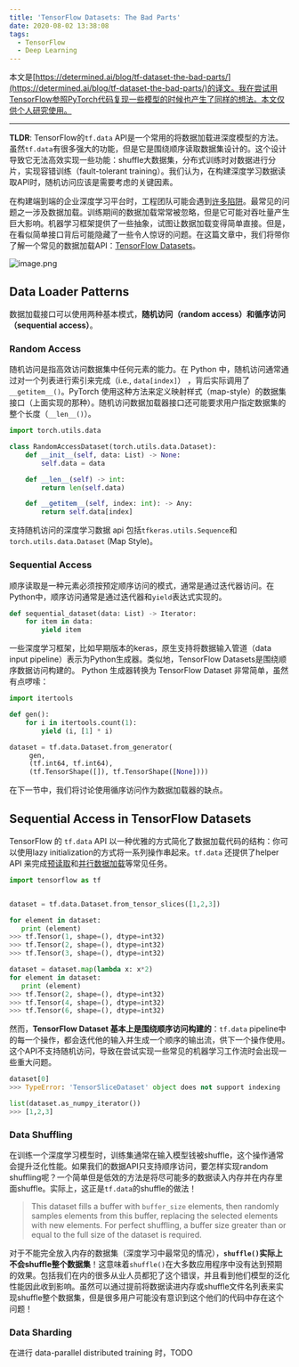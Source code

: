 ```yaml
---
title: 'TensorFlow Datasets: The Bad Parts'
date: 2020-08-02 13:38:08
tags:
  - TensorFlow
  - Deep Learning
---
```


本文是[https://determined.ai/blog/tf-dataset-the-bad-parts/](https://determined.ai/blog/tf-dataset-the-bad-parts/)的译文。我在尝试用TensorFlow参照PyTorch代码复现一些模型的时候也产生了同样的想法。本文仅供个人研究使用。

***

**TLDR**: TensorFlow的`tf.data` API是一个常用的将数据加载进深度模型的方法。虽然`tf.data`有很多强大的功能，但是它是围绕顺序读取数据集设计的。这个设计导致它无法高效实现一些功能：shuffle大数据集，分布式训练时对数据进行分片，实现容错训练（fault-tolerant training）。我们认为，在构建深度学习数据读取API时，随机访问应该是需要考虑的关键因素。

在构建端到端的企业深度学习平台时，工程团队可能会遇到[许多陷阱](https://determined.ai/blog/building-an-enterprise-deep-learning-platform/)。最常见的问题之一涉及数据加载。训练期间的数据加载常常被忽略，但是它可能对吞吐量产生巨大影响。机器学习框架提供了一些抽象，试图让数据加载变得简单直接。但是，在看似简单接口背后可能隐藏了一些令人惊讶的问题。在这篇文章中，我们将带你了解一个常见的数据加载API：[TensorFlow Datasets](https://www.tensorflow.org/api_docs/python/tf/data/Dataset)。


![image.png](https://i.loli.net/2020/08/02/eKtHoD4mk1CyPsr.png)


## Data Loader Patterns

数据加载接口可以使用两种基本模式，**随机访问（random access）**和**循序访问（sequential access）**。

### Random Access

随机访问是指高效访问数据集中任何元素的能力。在 Python 中，随机访问通常通过对一个列表进行索引来完成（i.e., `data[index]`） ，背后实际调用了`__getitem__()`。PyTorch 使用这种方法来定义映射样式（map-style）的数据集接口（上面实现的那种）。随机访问数据加载器接口还可能要求用户指定数据集的整个长度（`__len__()`）。

```python
import torch.utils.data

class RandomAccessDataset(torch.utils.data.Dataset):
    def __init__(self, data: List) -> None:
        self.data = data

    def __len__(self) -> int:
        return len(self.data)

    def __getitem__(self, index: int): -> Any:
        return self.data[index]
```

支持随机访问的深度学习数据 api 包括`tfkeras.utils.Sequence`和`torch.utils.data.Dataset` (Map Style)。

### Sequential Access

顺序读取是一种元素必须按预定顺序访问的模式，通常是通过迭代器访问。在Python中，顺序访问通常是通过迭代器和`yield`表达式实现的。

```python
def sequential_dataset(data: List) -> Iterator:
    for item in data:
        yield item
```

一些深度学习框架，比如早期版本的keras，原生支持将数据输入管道（data input pipeline）表示为Python生成器。类似地，TensorFlow Datasets是围绕顺序数据访问构建的。 Python 生成器转换为 TensorFlow Dataset 非常简单，虽然有点啰嗦：

```python
import itertools

def gen():
    for i in itertools.count(1):
        yield (i, [1] * i)

dataset = tf.data.Dataset.from_generator(
     gen,
     (tf.int64, tf.int64),
     (tf.TensorShape([]), tf.TensorShape([None])))
```

在下一节中，我们将讨论使用循序访问作为数据加载器的缺点。

## Sequential Access in TensorFlow Datasets

TensorFlow 的 `tf.data` API 以一种优雅的方式简化了数据加载代码的结构：你可以使用lazy initialization的方式将一系列操作串起来。`tf.data` 还提供了helper API 来完成[预读取](https://www.tensorflow.org/api_docs/python/tf/data/Dataset#prefetch)和[并行数据加载](https://www.tensorflow.org/guide/data_performance#parallelizing_data_extraction)等常见任务。

```python
import tensorflow as tf


dataset = tf.data.Dataset.from_tensor_slices([1,2,3])

for element in dataset:
   print (element)
>>> tf.Tensor(1, shape=(), dtype=int32)
>>> tf.Tensor(2, shape=(), dtype=int32)
>>> tf.Tensor(3, shape=(), dtype=int32)

dataset = dataset.map(lambda x: x*2)
for element in dataset:
   print (element)
>>> tf.Tensor(2, shape=(), dtype=int32)
>>> tf.Tensor(4, shape=(), dtype=int32)
>>> tf.Tensor(6, shape=(), dtype=int32)
```

然而，**TensorFlow Dataset 基本上是围绕顺序访问构建的**：`tf.data` pipeline中的每一个操作，都会迭代他的输入并生成一个顺序的输出流，供下一个操作使用。这个API不支持随机访问，导致在尝试实现一些常见的机器学习工作流时会出现一些重大问题。

```python
dataset[0]
>>> TypeError: 'TensorSliceDataset' object does not support indexing

list(dataset.as_numpy_iterator())
>>> [1,2,3]
```

### Data Shuffling

在训练一个深度学习模型时，训练集通常在输入模型钱被shuffle，这个操作通常会提升泛化性能。如果我们的数据API只支持顺序访问，要怎样实现random shuffling呢？一个简单但是低效的方法是将尽可能多的数据读入内存并在内存里面shuffle。实际上，这正是`tf.data`的shuffle的做法！

> This dataset fills a buffer with `buffer_size` elements, then randomly samples elements from this buffer, replacing the selected elements with new elements. For perfect shuffling, a buffer size greater than or equal to the full size of the dataset is required.

对于不能完全放入内存的数据集（深度学习中最常见的情况），**`shuffle()`实际上不会shuffle整个数据集**！这意味着`shuffle()`在大多数应用程序中没有达到预期的效果。包括我们在内的很多从业人员都犯了这个错误，并且看到他们模型的泛化性能因此收到影响。虽然可以通过提前将数据读进内存或shuffle文件名列表来实现shuffle整个数据集，但是很多用户可能没有意识到这个他们的代码中存在这个问题！

### Data Sharding

在进行 data-parallel distributed training 时，TODO
